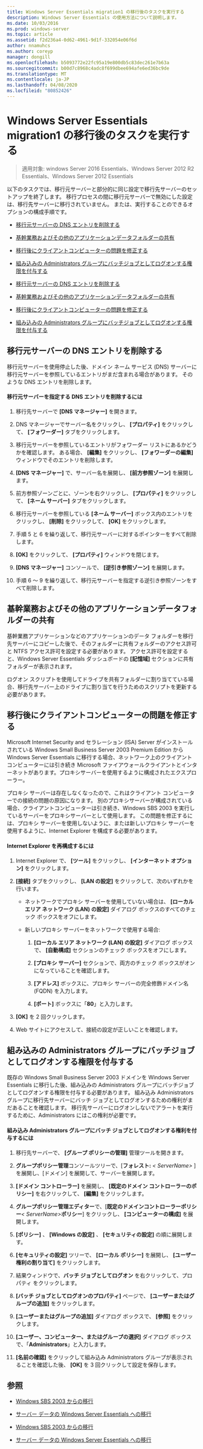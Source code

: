 ```yaml
---
title: Windows Server Essentials migration1 の移行後のタスクを実行する
description: Windows Server Essentials の使用方法について説明します。
ms.date: 10/03/2016
ms.prod: windows-server
ms.topic: article
ms.assetid: f2d236a4-0d62-4961-9d1f-332054e06f6d
author: nnamuhcs
ms.author: coreyp
manager: dongill
ms.openlocfilehash: b5093772e22fc95a19e800db5c83dec261e7b63a
ms.sourcegitcommit: b00d7c8968c4adc8f699dbee694afe6ed36bc9de
ms.translationtype: MT
ms.contentlocale: ja-JP
ms.lasthandoff: 04/08/2020
ms.locfileid: "80852426"
---
```

# <a name="perform-post-migration-tasks-for-windows-server-essentials-migration1"></a>Windows Server Essentials migration1 の移行後のタスクを実行する

>適用対象: windows Server 2016 Essentials、Windows Server 2012 R2 Essentials、Windows Server 2012 Essentials

以下のタスクでは、移行元サーバーと部分的に同じ設定で移行先サーバーのセットアップを終了します。 移行プロセスの間に移行元サーバーで無効にした設定は、移行先サーバーに移行されていません。 または、実行することのできるオプションの構成手順です。  
  

-   [移行元サーバーの DNS エントリを削除する](Perform-post-migration-tasks-for-Windows-Server-Essentials-migration.md#BKMK_DeleteDNSEntries)  
  
-   [基幹業務およびその他のアプリケーションデータフォルダーの共有](Perform-post-migration-tasks-for-Windows-Server-Essentials-migration.md#BKMK_ShareLineOfBusinessAndOtherApplications)  
  
-   [移行後にクライアントコンピューターの問題を修正する](Perform-post-migration-tasks-for-Windows-Server-Essentials-migration.md#BKMK_FixClientComputerIssuesAfterMigrating)  
  
-   [組み込みの Administrators グループにバッチジョブとしてログオンする権限を付与する](Perform-post-migration-tasks-for-Windows-Server-Essentials-migration.md#BKMK_AdminGroup)  

-   [移行元サーバーの DNS エントリを削除する](../migrate/Perform-post-migration-tasks-for-Windows-Server-Essentials-migration.md#BKMK_DeleteDNSEntries)  
  
-   [基幹業務およびその他のアプリケーションデータフォルダーの共有](../migrate/Perform-post-migration-tasks-for-Windows-Server-Essentials-migration.md#BKMK_ShareLineOfBusinessAndOtherApplications)  
  
-   [移行後にクライアントコンピューターの問題を修正する](../migrate/Perform-post-migration-tasks-for-Windows-Server-Essentials-migration.md#BKMK_FixClientComputerIssuesAfterMigrating)  
  
-   [組み込みの Administrators グループにバッチジョブとしてログオンする権限を付与する](../migrate/Perform-post-migration-tasks-for-Windows-Server-Essentials-migration.md#BKMK_AdminGroup)  

  
##  <a name="delete-dns-entries-of-the-source-server"></a><a name="BKMK_DeleteDNSEntries"></a>移行元サーバーの DNS エントリを削除する  
 移行元サーバーを使用停止した後、ドメイン ネーム サービス (DNS) サーバーに移行元サーバーを参照しているエントリがまだ含まれる場合があります。 そのような DNS エントリを削除します。  
  
#### <a name="to-delete-dns-entries-that-point-to-the-source-server"></a>移行元サーバーを指定する DNS エントリを削除するには  
  
1.  移行先サーバーで **[DNS マネージャー]** を開きます。  
  
2.  DNS マネージャーでサーバー名をクリックし、 **[プロパティ]** をクリックして、 **[フォワーダー]** タブをクリックします。  
  
3.  移行元サーバーを参照しているエントリがフォワーダー リストにあるかどうかを確認します。 ある場合、 **[編集]** をクリックし、 **[フォワーダーの編集]** ウィンドウでそのエントリを削除します。  
  
4.  **[DNS マネージャー]** で、サーバー名を展開し、 **[前方参照ゾーン]** を展開します。  
  
5.  前方参照ゾーンごとに、ゾーンを右クリックし、 **[プロパティ]** をクリックして、 **[ネーム サーバー]** タブをクリックします。  
  
6.  移行元サーバーを参照している **[ネーム サーバー]** ボックス内のエントリをクリックし、 **[削除]** をクリックして、 **[OK]** をクリックします。  
  
7.  手順 5 と 6 を繰り返して、移行元サーバーに対するポインターをすべて削除します。  
  
8.  **[OK]** をクリックして、 **[プロパティ]** ウィンドウを閉じます。  
  
9. **[DNS マネージャー]** コンソールで、 **[逆引き参照ゾーン]** を展開します。  
  
10. 手順 6 ～ 9 を繰り返して、移行元サーバーを指定する逆引き参照ゾーンをすべて削除します。  
  
##  <a name="share-line-of-business-and-other-application-data-folders"></a><a name="BKMK_ShareLineOfBusinessAndOtherApplications"></a>基幹業務およびその他のアプリケーションデータフォルダーの共有  
 基幹業務アプリケーションなどのアプリケーションのデータ フォルダーを移行先サーバーにコピーした後で、そのフォルダーに共有フォルダーのアクセス許可と NTFS アクセス許可を設定する必要があります。 アクセス許可を設定すると、Windows Server Essentials ダッシュボードの **[記憶域]** セクションに共有フォルダーが表示されます。  
  
 ログオン スクリプトを使用してドライブを共有フォルダーに割り当てている場合、移行先サーバー上のドライブに割り当てを行うためのスクリプトを更新する必要があります。  
  
##  <a name="fix-client-computer-issues-after-migrating"></a><a name="BKMK_FixClientComputerIssuesAfterMigrating"></a>移行後にクライアントコンピューターの問題を修正する  
 Microsoft Internet Security and セラレーション (ISA) Server がインストールされている Windows Small Business Server 2003 Premium Edition から Windows Server Essentials に移行する場合、ネットワーク上のクライアントコンピューターには引き続き Microsoft ファイアウォールクライアントとインターネットがあります。プロキシサーバーを使用するように構成されたエクスプローラー。  
  
 プロキシ サーバーは存在しなくなったので、これはクライアント コンピューターでの接続の問題の原因になります。 別のプロキシサーバーが構成されている場合、クライアントコンピューターは引き続き、Windows SBS 2003 を実行しているサーバーをプロキシサーバーとして使用します。 この問題を修正するには、プロキシ サーバーを使用しないように、または新しいプロキシ サーバーを使用するように、Internet Explorer を構成する必要があります。  
  
#### <a name="to-reconfigure-internet-explorer"></a>Internet Explorer を再構成するには  
  
1.  Internet Explorer で、 **[ツール]** をクリックし、 **[インターネット オプション]** をクリックします。  
  
2.  **[接続]** タブをクリックし、 **[LAN の設定]** をクリックして、次のいずれかを行います。  
  
    -   ネットワークでプロキシ サーバーを使用していない場合は、 **[ローカル エリア ネットワーク (LAN) の設定]** ダイアログ ボックスのすべてのチェック ボックスをオフにします。  
  
    -   新しいプロキシ サーバーをネットワークで使用する場合:  
  
        1.  **[ローカル エリア ネットワーク (LAN) の設定]** ダイアログ ボックスで、 **[自動構成]** セクションのチェック ボックスをオフにします。  
  
        2.  **[プロキシ サーバー]** セクションで、両方のチェック ボックスがオンになっていることを確認します。  
  
        3.  **[アドレス]** ボックスに、プロキシ サーバーの完全修飾ドメイン名 (FQDN) を入力します。  
  
        4.  **[ポート]** ボックスに「**80**」と入力します。  
  
3.  **[OK]** を 2 回クリックします。  
  
4.  Web サイトにアクセスして、接続の設定が正しいことを確認します。  
  
##  <a name="give-the-built-in-administrators-group-the-right-to-log-on-as-a-batch-job"></a><a name="BKMK_AdminGroup"></a>組み込みの Administrators グループにバッチジョブとしてログオンする権限を付与する  
 既存の Windows Small Business Server 2003 ドメインを Windows Server Essentials に移行した後、組み込みの Administrators グループにバッチジョブとしてログオンする権限を付与する必要があります。 組み込み Administrators グループに移行先サーバーにバッチ ジョブとしてログオンするための権利がまだあることを確認します。 移行先サーバーにログオンしないでアラートを実行するために、Administrators にはこの権利が必要です。  
  
#### <a name="to-give-the-built-in-administrators-group-the-right-to-log-on-as-a-batch-job"></a>組み込み Administrators グループにバッチ ジョブとしてログオンする権利を付与するには  
  
1. 移行先サーバーで、 **[グループ ポリシーの管理]** 管理ツールを開きます。  
  
2. **グループポリシー管理**コンソールツリーで、[**フォレスト:** *< ServerName\>* ] を展開し、[ドメイン] を展開して、サーバーを展開します。  
  
3. **[ドメイン コントローラー]** を展開し、 **[既定のドメイン コントローラーのポリシー]** を右クリックして、 **[編集]** をクリックします。  
  
4. **グループポリシー管理エディター**で、[**既定のドメインコントローラーポリシー**<em>< ServerName\></em>**ポリシー**] をクリックし、 **[コンピューターの構成]** を展開します。  
  
5. **[ポリシー]** 、 **[Windows の設定]** 、 **[セキュリティの設定]** の順に展開します。  
  
6. **[セキュリティの設定]** ツリーで、 **[ローカル ポリシー]** を展開し、 **[ユーザー権利の割り当て]** をクリックします。  
  
7. 結果ウィンドウで、**バッチ ジョブとしてログオン** を右クリックして、プロパティ をクリックします。  
  
8. **[バッチ ジョブとしてログオンのプロパティ]** ページで、 **[ユーザーまたはグループの追加]** をクリックします。  
  
9. **[ユーザーまたはグループの追加]** ダイアログ ボックスで、 **[参照]** をクリックします。  
  
10. **[ユーザー、コンピューター、またはグループの選択]** ダイアログ ボックスで、「**Administrators**」と入力します。  
  
11. **[名前の確認]** をクリックして組み込み Administrators グループが表示されることを確認した後、 **[OK]** を 3 回クリックして設定を保存します。  
  
## <a name="see-also"></a>参照  
  

-   [Windows SBS 2003 からの移行](Migrate-Windows-Small-Business-Server-2003-to-Windows-Server-Essentials.md)  
  
-   [サーバー データの Windows Server Essentials への移行](Migrate-Server-Data-to-Windows-Server-Essentials.md)

-   [Windows SBS 2003 からの移行](../migrate/Migrate-Windows-Small-Business-Server-2003-to-Windows-Server-Essentials.md)  
  
-   [サーバー データの Windows Server Essentials への移行](../migrate/Migrate-Server-Data-to-Windows-Server-Essentials.md)

